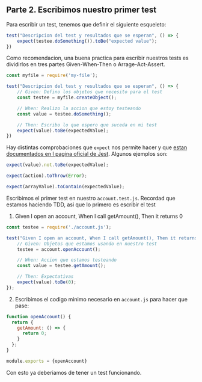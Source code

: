 ## Parte 2. Escribimos nuestro primer test

Para escribir un test, tenemos que definir el siguiente esqueleto:
```javascript
test("Descripcion del test y resultados que se esperan", () => {
    expect(testee.doSomething()).toBe("expected value");
})
```

Como recomendacion, una buena practica para escribir nuestros tests es dividirlos en tres partes Given-When-Then o Arrage-Act-Assert.
```javascript
const myfile = require('my-file');

test("Descripcion del test y resultados que se esperan", () => {
    // Given: Defino los objetos que necesito para el test
    const testee = myfile.createObject();

    // When: Realizo la accion que estoy testeando
    const value = testee.doSomething();

    // Then: Escribo lo que espero que suceda en mi test
    expect(value).toBe(expectedValue);
})
```

Hay distintas comprobaciones que `expect` nos permite hacer y que [estan documentados en l pagina oficial de Jest](https://jestjs.io/docs/expect). Algunos ejemplos son:
```javascript
expect(value).not.toBe(expectedValue);

expect(action).toThrow(Error);

expect(arrayValue).toContain(expectedValue);
```

Escribimos el primer test en nuestro `account.test.js`. Recordad que estamos haciendo TDD, asi que lo primero es escribir el test
1. Given I open an account, When I call getAmount(), Then it returns 0

```javascript
const testee = require('./account.js');

test("Given I open an account, When I call getAmount(), Then it returns 0", () => {
    // Given: Objetos que estamos usando en nuestro test
    testee = account.openAccount();

    // When: Accion que estamos testeando
    const value = testee.getAmount();

    // Then: Expectativas
    expect(value).toBe(0);
});
```

2. Escribimos el codigo minimo necesario en `account.js` para hacer que pase:
```javascript
function openAccount() {
  return {
    getAmount: () => {
      return 0;
    }
  };
}

module.exports = {openAccount}
```

Con esto ya deberiamos de tener un test funcionando.